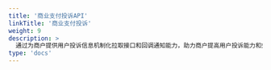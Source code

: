 ```yaml
---
title: '商业支付投诉API'
linkTitle: '商业支付投诉'
weight: 9
description: >
  通过为商户提供用户投诉信息机制化拉取接口和回调通知能力，助力商户提高用户投诉能力和效率，为用户提供更优质的服务体验
type: 'docs'
---
```

